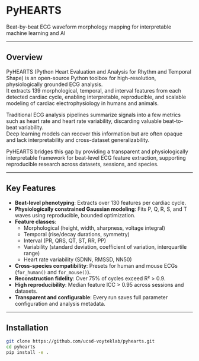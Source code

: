 # PyHEARTS  
Beat-by-beat ECG waveform morphology mapping for interpretable machine learning and AI  

---

## Overview  

PyHEARTS (Python Heart Evaluation and Analysis for Rhythm and Temporal Shape) is an open-source Python toolbox for high-resolution, physiologically grounded ECG analysis.  
It extracts 139 morphological, temporal, and interval features from each detected cardiac cycle, enabling interpretable, reproducible, and scalable modeling of cardiac electrophysiology in humans and animals.

Traditional ECG analysis pipelines summarize signals into a few metrics such as heart rate and heart rate variability, discarding valuable beat-to-beat variability.  
Deep learning models can recover this information but are often opaque and lack interpretability and cross-dataset generalizability.  

PyHEARTS bridges this gap by providing a transparent and physiologically interpretable framework for beat-level ECG feature extraction, supporting reproducible research across datasets, sessions, and species.

---

## Key Features  

- **Beat-level phenotyping**: Extracts over 130 features per cardiac cycle.  
- **Physiologically constrained Gaussian modeling**: Fits P, Q, R, S, and T waves using reproducible, bounded optimization.  
- **Feature classes**:
  - Morphological (height, width, sharpness, voltage integral)
  - Temporal (rise/decay durations, symmetry)
  - Interval (PR, QRS, QT, ST, RR, PP)
  - Variability (standard deviation, coefficient of variation, interquartile range)
  - Heart rate variability (SDNN, RMSSD, NN50)
- **Cross-species compatibility**: Presets for human and mouse ECGs (`for_human()` and `for_mouse()`).
- **Reconstruction fidelity**: Over 75% of cycles exceed R² > 0.9.
- **High reproducibility**: Median feature ICC > 0.95 across sessions and datasets.
- **Transparent and configurable**: Every run saves full parameter configuration and analysis metadata.

---

## Installation  

```bash
git clone https://github.com/ucsd-voyteklab/pyhearts.git
cd pyhearts
pip install -e .
